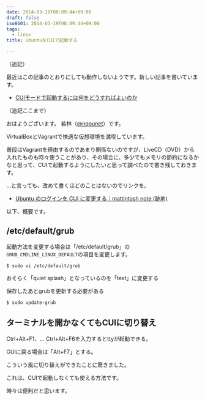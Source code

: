 ```yaml
---
date: 2014-03-19T08:09:44+09:00
draft: false
iso8601: 2014-03-19T08:09:44+09:00
tags:
  - linux
title: ubuntuをCUIで起動する

---
```


（追記）

最近はこの記事のとおりにしても動作しないようです。新しい記事を書いています。

- [CUIモードで起動するには何をどうすればよいのか](/2017/05/13/172528/)

（追記ここまで）

おはようございます。
若林（[@nqounet](https://twitter.com/nqounet)）です。

VirtualBoxとVagrantで快適な仮想環境を満喫しています。

普段はVagrantを経由するのであまり関係ないのですが、LiveCD（DVD）から入れたものも時々使うことがあり、その場合に、多少でもメモリの節約になるかなと思って、CUIで起動するようにしたいと思って調べたので書き残しておきます。

…と言っても、改めて書くほどのことはないのでリンクを。

<ul>
<li><a href="http://mattintosh.blog.so-net.ne.jp/2012-02-28_ubuntu_login_cui">Ubuntu のログインを CUI に変更する｜mattintosh note (跡地)</a></li>
</ul>

以下、概要です。

<h2>/etc/default/grub</h2>

起動方法を変更する場合は「/etc/default/grub」の<code>GRUB_CMDLINE_LINUX_DEFAULT</code>の項目を変更します。

```shell
$ sudo vi /etc/default/grub
```

おそらく「quiet splash」となっているのを「text」に変更する

保存したあとgrubを更新する必要がある

```shell
$ sudo update-grub
```

<h2>ターミナルを開かなくてもCUIに切り替え</h2>

Ctrl+Alt+F1、... Ctrl+Alt+F6を入力するとttyが起動できる。

GUIに戻る場合は「Alt+F7」とする。

こういう風に切り替えができたことに驚きました。

これは、CUIで起動しなくても使える方法です。

時々は便利だと思います。
